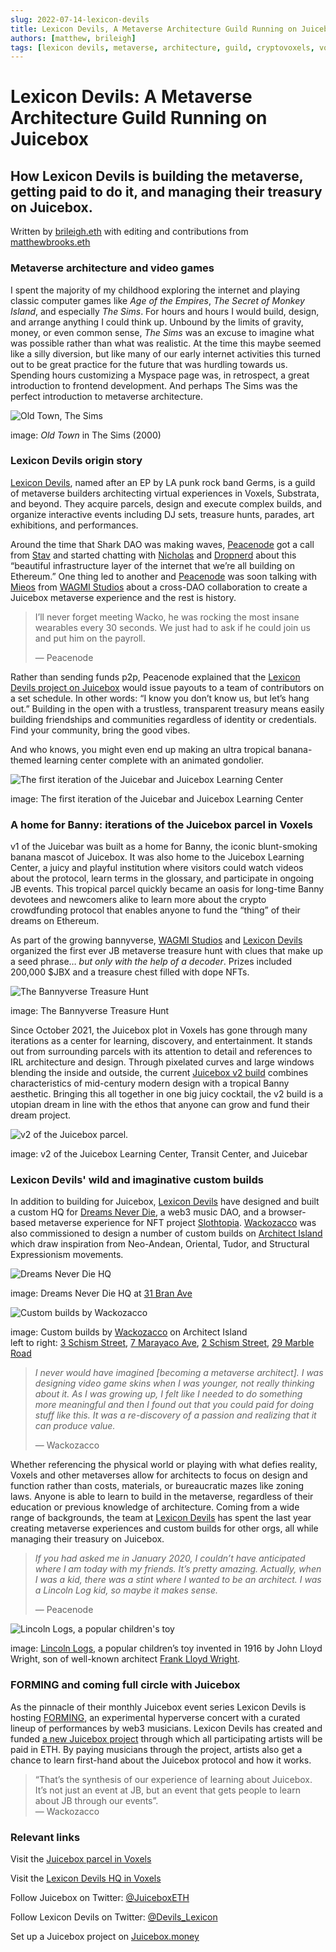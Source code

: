 ```yaml
---
slug: 2022-07-14-lexicon-devils
title: Lexicon Devils, A Metaverse Architecture Guild Running on Juicebox
authors: [matthew, brileigh]
tags: [lexicon devils, metaverse, architecture, guild, cryptovoxels, voxels, juicebox, ethereum, crypto]
---
```


# Lexicon Devils: A Metaverse Architecture Guild Running on Juicebox  

## How Lexicon Devils is building the metaverse, getting paid to do it, and managing their treasury on Juicebox.  

Written by [brileigh.eth](http://twitter.com/0xbrileigh) with editing and contributions from [matthewbrooks.eth](http://twitter.com/0xmatthewb)  

### Metaverse architecture and video games  

I spent the majority of my childhood exploring the internet and playing classic computer games like *Age of the Empires*, *The Secret of Monkey Island*, and especially *The Sims*. For hours and hours I would build, design, and arrange anything I could think up. Unbound by the limits of gravity, money, or even common sense, *The Sims* was an excuse to imagine what was possible rather than what was realistic. At the time this maybe seemed like a silly diversion, but like many of our early internet activities this turned out to be great practice for the future that was hurdling towards us. Spending hours customizing a Myspace page was, in retrospect, a great introduction to frontend development. And perhaps The Sims was the perfect introduction to metaverse architecture.

![Old Town, The Sims](old-town.png)

image: *Old Town* in The Sims (2000)  

### Lexicon Devils origin story  

[Lexicon Devils](https://juicebox.money/#/p/lexicondevils), named after an EP by LA punk rock band Germs, is a guild of metaverse builders architecting virtual experiences in Voxels, Substrata, and beyond. They acquire parcels, design and execute complex builds, and organize interactive events including DJ sets, treasure hunts, parades, art exhibitions, and performances.

Around the time that Shark DAO was making waves, [Peacenode](https://twitter.com/peace_node) got a call from [Stav](https://twitter.com/I_AM_STAV) and started chatting with [Nicholas](https://twitter.com/nnnnicholas/) and [Dropnerd](https://twitter.com/dropnerdETH) about this “beautiful infrastructure layer of the internet that we’re all building on Ethereum.” One thing led to another and [Peacenode](https://twitter.com/peace_node) was soon talking with [Mieos](https://twitter.com/Mieos_ETH) from [WAGMI Studios](https://juicebox.money/#/p/wagmistudios) about a cross-DAO collaboration to create a Juicebox metaverse experience and the rest is history.

> I’ll never forget meeting Wacko, he was rocking the most insane wearables every 30 seconds. We just had to ask if he could join us and put him on the payroll.
>
> — Peacenode

Rather than sending funds p2p, Peacenode explained that the [Lexicon Devils project on Juicebox](https://juicebox.money/#/p/lexicondevils) would issue payouts to a team of contributors on a set schedule. In other words: “I know you don’t know us, but let’s hang out.” Building in the open with a trustless, transparent treasury means easily building friendships and communities regardless of identity or credentials. Find your community, bring the good vibes.

And who knows, you might even end up making an ultra tropical banana-themed learning center complete with an animated gondolier.

![The first iteration of the Juicebar and Juicebox Learning Center](juicebox-v1.jpg)

image: The first iteration of the Juicebar and Juicebox Learning Center

### A home for Banny: iterations of the Juicebox parcel in Voxels  

v1 of the Juicebar was built as a home for Banny, the iconic blunt-smoking banana mascot of Juicebox. It was also home to the Juicebox Learning Center, a juicy and playful institution where visitors could watch videos about the protocol, learn terms in the glossary, and participate in ongoing JB events. This tropical parcel quickly became an oasis for long-time Banny devotees and newcomers alike to learn more about the crypto crowdfunding protocol that enables anyone to fund the “thing” of their dreams on Ethereum.

As part of the growing bannyverse, [WAGMI Studios](https://juicebox.money/#/p/wagmistudios) and [Lexicon Devils](https://juicebox.money/#/p/lexicondevils) organized the first ever JB metaverse treasure hunt with clues that make up a seed phrase… *but only with the help of a decoder*. Prizes included 200,000 $JBX and a treasure chest filled with dope NFTs.

![The Bannyverse Treasure Hunt](treasure-hunt.jpg)

image: The Bannyverse Treasure Hunt

Since October 2021, the Juicebox plot in Voxels has gone through many iterations as a center for learning, discovery, and entertainment. It stands out from surrounding parcels with its attention to detail and references to IRL architecture and design. Through pixelated curves and large windows blending the inside and outside, the current [Juicebox v2 build](http://juicebox.lexicondevils.xyz/) combines characteristics of mid-century modern design with a tropical Banny aesthetic. Bringing this all together in one big juicy cocktail, the v2 build is a utopian dream in line with the ethos that anyone can grow and fund their dream project.  

![v2 of the Juicebox parcel.](juicebox-v2.png)

image: v2 of the Juicebox Learning Center, Transit Center, and Juicebar

### Lexicon Devils' wild and imaginative custom builds  

In addition to building for Juicebox, [Lexicon Devils](https://juicebox.money/#/p/lexicondevils) have designed and built a custom HQ for [Dreams Never Die](https://www.cryptovoxels.com/play?coords=5968W,1708N), a web3 music DAO, and a browser-based metaverse experience for NFT project [Slothtopia](https://slothtopia.io/). [Wackozacco](http://twitter.com/wackozacco420) was also commissioned to design a number of custom builds on [Architect Island](https://www.cryptovoxels.com/islands/architect-island) which draw inspiration from Neo-Andean, Oriental, Tudor, and Structural Expressionism movements.

![Dreams Never Die HQ](dreams-never-die.jpg)  

image: Dreams Never Die HQ at [31 Bran Ave](https://www.cryptovoxels.com/play?coords=5968W,1708N)  

![Custom builds by Wackozacco](wacko-custom-builds.jpg)  

image: Custom builds by [Wackozacco](http://twitter.com/wackozacco420) on Architect Island  
left to right: [3 Schism Street](https://www.voxels.com/parcels/7968/visit), [7 Marayaco Ave](https://www.voxels.com/play?coords=N@1081E,1086N,0.5U), [2 Schism Street](https://www.voxels.com/parcels/7963/visit), [29 Marble Road](https://www.voxels.com/play?coords=W@1084E,1137N)  

> *I never would have imagined [becoming a metaverse architect]. I was designing video game skins when I was younger, not really thinking about it. As I was growing up, I felt like I needed to do something more meaningful and then I found out that you could paid for doing stuff like this. It was a re-discovery of a passion and realizing that it can produce value.*
>
> — Wackozacco

Whether referencing the physical world or playing with what defies reality, Voxels and other metaverses allow for architects to focus on design and function rather than costs, materials, or bureaucratic mazes like zoning laws. Anyone is able to learn to build in the metaverse, regardless of their education or previous knowledge of architecture. Coming from a wide range of backgrounds, the team at [Lexicon Devils](https://juicebox.money/#/p/lexicondevils) has spent the last year creating metaverse experiences and custom builds for other orgs, all while managing their treasury on Juicebox.

> *If you had asked me in January 2020, I couldn’t have anticipated where I am today with my friends. It’s pretty amazing. Actually, when I was a kid, there was a stint where I wanted to be an architect. I was a Lincoln Log kid, so maybe it makes sense.*
>
> — Peacenode

![Lincoln Logs, a popular children's toy](lincoln-logs.jpg)  

image: [Lincoln Logs](https://en.wikipedia.org/wiki/Lincoln_Logs), a popular children’s toy invented in 1916 by John Lloyd Wright, son of well-known architect [Frank Lloyd Wright](https://en.wikipedia.org/wiki/Frank_Lloyd_Wright).  

### FORMING and coming full circle with Juicebox  

As the pinnacle of their monthly Juicebox event series Lexicon Devils is hosting [FORMING](http://forming.lexicondevils.xyz/), an experimental hyperverse concert with a curated lineup of performances by web3 musicians. Lexicon Devils has created and funded [a new Juicebox project](https://juicebox.money/#/v2/p/66) through which all participating artists will be paid in ETH. By paying musicians through the project, artists also get a chance to learn first-hand about the Juicebox protocol and how it works.  

> “That’s the synthesis of our experience of learning about Juicebox. It’s not just an event at JB, but an event that gets people to learn about JB through our events”.  
> — Wackozacco  

### Relevant links  

Visit the [Juicebox parcel in Voxels](http://juicebox.lexicondevils.xyz/)

Visit the [Lexicon Devils HQ in Voxels](https://www.cryptovoxels.com/play?coords=SW@6703W,48N)

Follow Juicebox on Twitter: [@JuiceboxETH](https://twitter.com/juiceboxETH)

Follow Lexicon Devils on Twitter: [@Devils_Lexicon](https://twitter.com/devils_lexicon)

Set up a Juicebox project on [Juicebox.money](https://juicebox.money/#/)  
